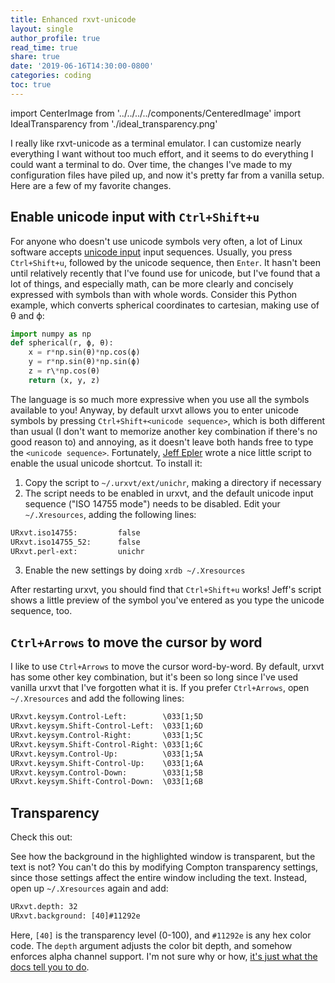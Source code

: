 ```yaml
---
title: Enhanced rxvt-unicode
layout: single
author_profile: true
read_time: true
share: true
date: '2019-06-16T14:30:00-0800'
categories: coding
toc: true
---
```


import CenterImage from '../../../../components/CenteredImage'
import IdealTransparency from './ideal_transparency.png'

I really like rxvt-unicode as a terminal emulator. I can customize nearly everything I want without
too much effort, and it seems to do everything I could want a terminal to do. Over time, the changes
I've made to my configuration files have piled up, and now it's pretty far from a vanilla setup.
Here are a few of my favorite changes.

## Enable unicode input with `Ctrl+Shift+u`

For anyone who doesn't use unicode symbols very often, a lot of Linux software accepts [unicode
input](https://en.wikipedia.org/wiki/Unicode) input sequences. Usually, you press `Ctrl+Shift+u`, followed by the unicode
sequence, then `Enter`. It hasn't been until relatively recently that I've found use for unicode,
but I've found that a lot of things, and especially math, can be more clearly and concisely
expressed with symbols than with whole words. Consider this Python example, which converts spherical
coordinates to cartesian, making use of θ and ϕ:

```python
import numpy as np
def spherical(r, ϕ, θ):
    x = r*np.sin(θ)*np.cos(ϕ)
    y = r*np.sin(θ)*np.sin(ϕ)
    z = r\*np.cos(θ)
    return (x, y, z)
```

The language is so much more expressive when you use all the symbols available to you! Anyway, by
default urxvt allows you to enter unicode symbols by pressing `Ctrl+Shift+<unicode sequence>`, which
is both different than usual (I don't want to memorize another key combination if there's no good
reason to) and annoying, as it doesn't leave both hands free to type the `<unicode sequence>`.
Fortunately, [Jeff Epler](https://emergent.unpythonic.net/01340900642) wrote a nice little script to
enable the usual unicode shortcut. To install it:

1. Copy the script to `~/.urxvt/ext/unichr`, making a directory if necessary
2. The script needs to be enabled in urxvt, and the default unicode input sequence ("ISO 14755
   mode") needs to be disabled. Edit your `~/.Xresources`, adding the following lines:

```txt
URxvt.iso14755:         false
URxvt.iso14755_52:      false
URxvt.perl-ext:         unichr
```

3. Enable the new settings by doing `xrdb ~/.Xresources`

After restarting urxvt, you should find that `Ctrl+Shift+u` works! Jeff's script shows a little
preview of the symbol you've entered as you type the unicode sequence, too.

## `Ctrl+Arrows` to move the cursor by word

I like to use `Ctrl+Arrows` to move the cursor word-by-word. By default, urxvt has some other key
combination, but it's been so long since I've used vanilla urxvt that I've forgotten what it is. If
you prefer `Ctrl+Arrows`, open `~/.Xresources` and add the following lines:

```txt
URxvt.keysym.Control-Left:        \033[1;5D
URxvt.keysym.Shift-Control-Left:  \033[1;6D
URxvt.keysym.Control-Right:       \033[1;5C
URxvt.keysym.Shift-Control-Right: \033[1;6C
URxvt.keysym.Control-Up:          \033[1;5A
URxvt.keysym.Shift-Control-Up:    \033[1;6A
URxvt.keysym.Control-Down:        \033[1;5B
URxvt.keysym.Shift-Control-Down:  \033[1;6B
```

## Transparency

Check this out:

<CenterImage src={IdealTransparency} width="50%" />

See how the background in the highlighted window is transparent, but the text is not? You can't do
this by modifying Compton transparency settings, since those settings affect the entire window
including the text. Instead, open up `~/.Xresources` again and add:

```txt
URxvt.depth: 32
URxvt.background: [40]#11292e
```

Here, `[40]` is the transparency level (0-100), and `#11292e` is any hex color code. The `depth`
argument adjusts the color bit depth, and somehow enforces alpha channel support. I'm not sure why
or how, [it's just what the docs tell you to do](https://linux.die.net/man/1/urxvt).
